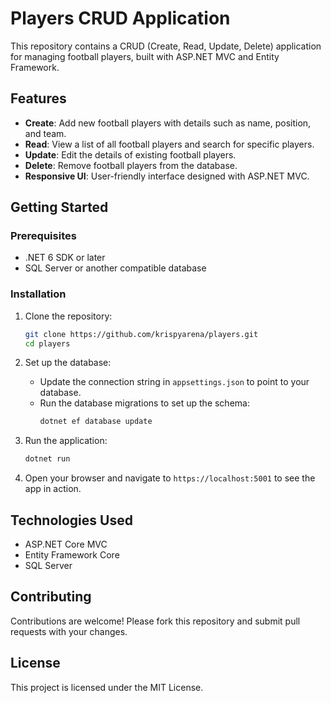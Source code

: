 # Players CRUD Application

This repository contains a CRUD (Create, Read, Update, Delete) application for managing football players, built with ASP.NET MVC and Entity Framework.

## Features

- **Create**: Add new football players with details such as name, position, and team.
- **Read**: View a list of all football players and search for specific players.
- **Update**: Edit the details of existing football players.
- **Delete**: Remove football players from the database.
- **Responsive UI**: User-friendly interface designed with ASP.NET MVC.

## Getting Started

### Prerequisites

- .NET 6 SDK or later
- SQL Server or another compatible database

### Installation

1. Clone the repository:
   ```sh
   git clone https://github.com/krispyarena/players.git
   cd players
   ```

2. Set up the database:
   - Update the connection string in `appsettings.json` to point to your database.
   - Run the database migrations to set up the schema:
     ```sh
     dotnet ef database update
     ```

3. Run the application:
   ```sh
   dotnet run
   ```

4. Open your browser and navigate to `https://localhost:5001` to see the app in action.

## Technologies Used

- ASP.NET Core MVC
- Entity Framework Core
- SQL Server

## Contributing

Contributions are welcome! Please fork this repository and submit pull requests with your changes.

## License

This project is licensed under the MIT License.
